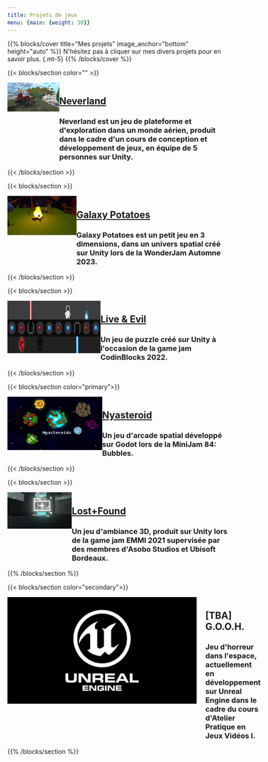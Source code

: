 ```yaml
---
title: Projets de jeux
menu: {main: {weight: 30}}
---
```


{{% blocks/cover title="Mes projets" image_anchor="bottom" height="auto" %}}
N'hésitez pas à cliquer sur mes divers projets pour en savoir plus.
{.mt-5}
{{% /blocks/cover %}}

{{< blocks/section color="" >}}
<div style="display: flex; align-items: flex-start;">
  <a href="/mes-projets-de-jeux/neverland">
    <img src="./neverland.png" alt="Neverland" style="max-height: 15rem; margin-right: 20px;">
  </a>
  <div>
    <h2><a href="/mes-projets-de-jeux/neverland">Neverland</a></h2>
    <h3>Neverland est un jeu de plateforme et d'exploration dans un monde aérien, produit dans le cadre d'un cours de conception et développement de jeux, en équipe de 5 personnes sur Unity.</h3>
  </div>
</div>
{{< /blocks/section >}}

{{< blocks/section >}}
<div style="display: flex; align-items: flex-start;">
  <a href="/mes-projets-de-jeux/galaxy-potatoes">
    <img src="./gp.png" alt="Galaxy Potatoes" style="max-height: 15rem; margin-right: 20px;">
  </a>
  <div>
    <h2><a href="/mes-projets-de-jeux/galaxy-potatoes">Galaxy Potatoes</a></h2>
    <h3>Galaxy Potatoes est un petit jeu en 3 dimensions, dans un univers spatial créé sur Unity lors de la WonderJam Automne 2023.</h3>
  </div>
</div>
{{< /blocks/section >}}

{{< blocks/section >}}
<div style="display: flex; align-items: flex-start;">
  <a href="/mes-projets-de-jeux/liveandevil">
    <img src="./le.png" alt="Live & Evil" style="max-height: 15rem; margin-right: 20px;">
  </a>
  <div>
    <h2><a href="/mes-projets-de-jeux/liveandevil">Live & Evil</a></h2>
    <h3>Un jeu de puzzle créé sur Unity à l'occasion de la game jam CodinBlocks 2022.</h3>
  </div>
</div>
{{< /blocks/section >}}

{{< blocks/section color="primary">}}
<div style="display: flex; align-items: flex-start;">
  <a href="/mes-projets-de-jeux/nyasteroid">
    <img src="./nyas.png" alt="Nyasteroid" style="max-height: 15rem; margin-right: 20px;">
  </a>
  <div>
    <h2><a href="/mes-projets-de-jeux/nyasteroid">Nyasteroid</a></h2>
    <h3>Un jeu d'arcade spatial développé sur Godot lors de la MiniJam 84: Bubbles.</h3>
  </div>
</div>
{{< /blocks/section >}}

{{< blocks/section >}}
<div style="display: flex; align-items: flex-start;">
  <a href="/mes-projets-de-jeux/lostpfound">
    <img src="./lf.png" alt="Lost+Found" style="max-height: 15rem; margin-right: 20px;">
  </a>
  <div>
    <h2><a href="/mes-projets-de-jeux/lostpfound">Lost+Found</a></h2>
    <h3>Un jeu d'ambiance 3D, produit sur Unity lors de la game jam EMMI 2021 supervisée par des membres d'Asobo Studios et Ubisoft Bordeaux. </h3>
  </div>
</div>
{{% /blocks/section %}}

{{< blocks/section color="secondary">}}
<div style="display: flex; align-items: flex-start;">
  <img src="./UE.png" alt="Lost+Found" style="max-height: 15rem; margin-right: 20px;">
  <div>
    <h2>[TBA] G.O.O.H.</h2>
    <h3>Jeu d'horreur dans l'espace, actuellement en développement sur Unreal Engine dans le cadre du cours d'Atelier Pratique en Jeux Vidéos I.</h3>
  </div>
</div>
{{% /blocks/section %}}


